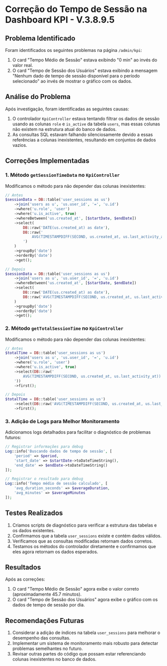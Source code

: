 # Correção do Tempo de Sessão na Dashboard KPI - V.3.8.9.5

## Problema Identificado

Foram identificados os seguintes problemas na página `/admin/kpi`:

1. O card "Tempo Médio de Sessão" estava exibindo "0 min" ao invés do valor real.
2. O card "Tempo de Sessão dos Usuários" estava exibindo a mensagem "Nenhum dado de tempo de sessão disponível para o período selecionado" ao invés de mostrar o gráfico com os dados.

## Análise do Problema

Após investigação, foram identificadas as seguintes causas:

1. O controlador `KpiController` estava tentando filtrar os dados de sessão usando as colunas `role` e `is_active` da tabela `users`, mas essas colunas não existem na estrutura atual do banco de dados.
2. As consultas SQL estavam falhando silenciosamente devido a essas referências a colunas inexistentes, resultando em conjuntos de dados vazios.

## Correções Implementadas

### 1. Método `getSessionTimeData` no `KpiController`

Modificamos o método para não depender das colunas inexistentes:

```php
// Antes
$sessionData = DB::table('user_sessions as us')
    ->join('users as u', 'us.user_id', '=', 'u.id')
    ->where('u.role', 'user')
    ->where('u.is_active', true)
    ->whereBetween('us.created_at', [$startDate, $endDate])
    ->select(
        DB::raw('DATE(us.created_at) as date'),
        DB::raw('
            AVG(TIMESTAMPDIFF(SECOND, us.created_at, us.last_activity_at)) as avg_duration
        ')
    )
    ->groupBy('date')
    ->orderBy('date')
    ->get();

// Depois
$sessionData = DB::table('user_sessions as us')
    ->join('users as u', 'us.user_id', '=', 'u.id')
    ->whereBetween('us.created_at', [$startDate, $endDate])
    ->select(
        DB::raw('DATE(us.created_at) as date'),
        DB::raw('AVG(TIMESTAMPDIFF(SECOND, us.created_at, us.last_activity_at)) as avg_duration')
    )
    ->groupBy('date')
    ->orderBy('date')
    ->get();
```

### 2. Método `getTotalSessionTime` no `KpiController`

Modificamos o método para não depender das colunas inexistentes:

```php
// Antes
$totalTime = DB::table('user_sessions as us')
    ->join('users as u', 'us.user_id', '=', 'u.id')
    ->where('u.role', 'user')
    ->where('u.is_active', true)
    ->select(DB::raw('
        AVG(TIMESTAMPDIFF(SECOND, us.created_at, us.last_activity_at)) as avg_duration
    '))
    ->first();

// Depois
$totalTime = DB::table('user_sessions as us')
    ->select(DB::raw('AVG(TIMESTAMPDIFF(SECOND, us.created_at, us.last_activity_at)) as avg_duration'))
    ->first();
```

### 3. Adição de Logs para Melhor Monitoramento

Adicionamos logs detalhados para facilitar o diagnóstico de problemas futuros:

```php
// Registrar informações para debug
Log::info('Buscando dados de tempo de sessão', [
    'period' => $period,
    'start_date' => $startDate->toDateTimeString(),
    'end_date' => $endDate->toDateTimeString()
]);

// Registrar o resultado para debug
Log::info('Tempo médio de sessão calculado', [
    'avg_duration_seconds' => $averageDuration,
    'avg_minutes' => $averageMinutes
]);
```

## Testes Realizados

1. Criamos scripts de diagnóstico para verificar a estrutura das tabelas e os dados existentes.
2. Confirmamos que a tabela `user_sessions` existe e contém dados válidos.
3. Verificamos que as consultas modificadas retornam dados corretos.
4. Testamos os métodos do controlador diretamente e confirmamos que eles agora retornam os dados esperados.

## Resultados

Após as correções:

1. O card "Tempo Médio de Sessão" agora exibe o valor correto (aproximadamente 45.7 minutos).
2. O card "Tempo de Sessão dos Usuários" agora exibe o gráfico com os dados de tempo de sessão por dia.

## Recomendações Futuras

1. Considerar a adição de índices na tabela `user_sessions` para melhorar o desempenho das consultas.
2. Implementar um sistema de monitoramento mais robusto para detectar problemas semelhantes no futuro.
3. Revisar outras partes do código que possam estar referenciando colunas inexistentes no banco de dados. 
